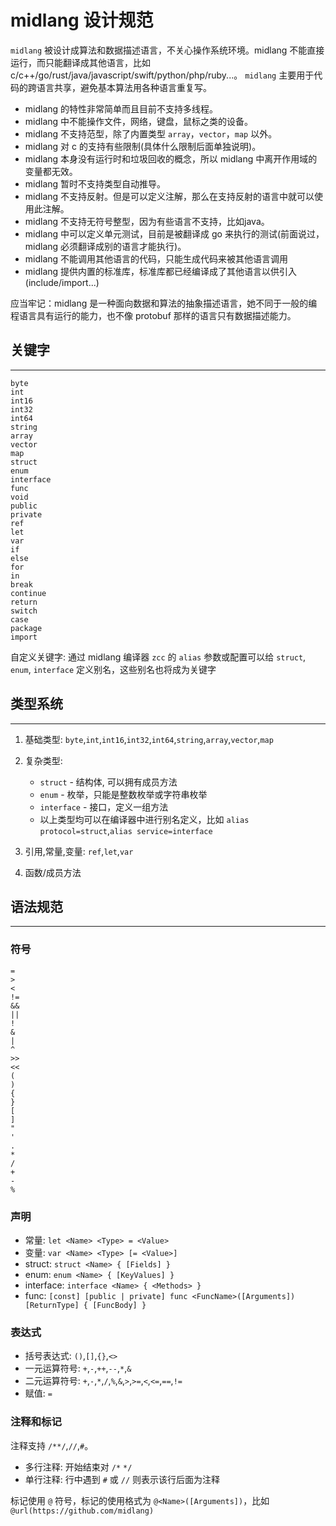 midlang 设计规范
==============

`midlang` 被设计成算法和数据描述语言，不关心操作系统环境。midlang 不能直接运行，而只能翻译成其他语言，比如 c/c++/go/rust/java/javascript/swift/python/php/ruby...。
`midlang` 主要用于代码的跨语言共享，避免基本算法用各种语言重复写。

* midlang 的特性非常简单而且目前不支持多线程。
* midlang 中不能操作文件，网络，键盘，鼠标之类的设备。
* midlang 不支持范型，除了内置类型 `array`，`vector`，`map` 以外。
* midlang 对 c 的支持有些限制(具体什么限制后面单独说明)。
* midlang 本身没有运行时和垃圾回收的概念，所以 midlang 中离开作用域的变量都无效。
* midlang 暂时不支持类型自动推导。
* midlang 不支持反射。但是可以定义注解，那么在支持反射的语言中就可以使用此注解。
* midlang 不支持无符号整型，因为有些语言不支持，比如java。
* midlang 中可以定义单元测试，目前是被翻译成 go 来执行的测试(前面说过，midlang 必须翻译成别的语言才能执行)。
* midlang 不能调用其他语言的代码，只能生成代码来被其他语言调用
* midlang 提供内置的标准库，标准库都已经编译成了其他语言以供引入(include/import...)

应当牢记：midlang 是一种面向数据和算法的抽象描述语言，她不同于一般的编程语言具有运行的能力，也不像 protobuf 那样的语言只有数据描述能力。

## 关键字
---

	byte
	int
	int16
	int32
	int64
	string
	array
	vector
	map
	struct
	enum
	interface
	func
	void
	public
	private
	ref
	let
	var
	if
	else
	for
	in
	break
	continue
	return
	switch
	case
	package
	import

自定义关键字: 通过 midlang 编译器 `zcc` 的 `alias` 参数或配置可以给 `struct`, `enum`, `interface` 定义别名，这些别名也将成为关键字

## 类型系统
---

1. 基础类型: `byte`,`int`,`int16`,`int32`,`int64`,`string`,`array`,`vector`,`map`

2. 复杂类型: 
	* `struct` - 结构体, 可以拥有成员方法
	* `enum` - 枚举，只能是整数枚举或字符串枚举
	* `interface` - 接口，定义一组方法
	* 以上类型均可以在编译器中进行别名定义，比如 `alias protocol=struct`,`alias service=interface`

3. 引用,常量,变量: `ref`,`let`,`var`

4. 函数/成员方法

## 语法规范
---

### 符号
	=
	>
	<
	!=
	&&
	||
	!
	&
	|
	^
	>>
	<<
	(
	)
	{
	}
	[
	]
	"
	'
	.
	*
	/
	+
	-
	%

### 声明

* 常量: `let <Name> <Type> = <Value>`
* 变量: `var <Name> <Type> [= <Value>]`
* struct: `struct <Name> { [Fields] }`
* enum: `enum <Name> { [KeyValues] }`
* interface: `interface <Name> { <Methods> }`
* func: `[const] [public | private] func <FuncName>([Arguments]) [ReturnType] { [FuncBody] }`

### 表达式

* 括号表达式: `()`,`[]`,`{}`,`<>`
* 一元运算符号: `+`,`-`,`++`,`--`,`*`,`&`
* 二元运算符号: `+`,`-`,`*`,`/`,`%`,`&`,`>`,`>=`,`<`,`<=`,`==`,`!=`
* 赋值: `=`

### 注释和标记

注释支持 `/**/`,`//`,`#`。

* 多行注释: 开始结束对 `/*` `*/`
* 单行注释: 行中遇到 `#` 或 `//` 则表示该行后面为注释

标记使用 `@` 符号，标记的使用格式为 `@<Name>([Arguments])`，比如 `@url(https://github.com/midlang)`

